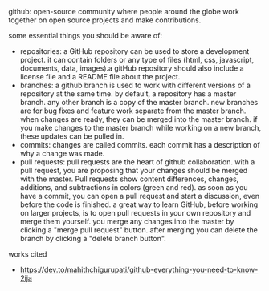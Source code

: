 github: open-source community where people around the globe work together on open source projects 
and make contributions. 

some essential things you should be aware of:
- repositories: a GitHub repository can be used to store a development project. it can contain
  folders or any type of files (html, css, javascript, documents, data, images).a gitHub repository
  should also include a license file and a README file about the project.
- branches: a github branch is used to work with different versions of a repository at the same
  time. by default, a repository has a master branch. any other branch is a copy of the master branch.
  new branches are for bug fixes and feature work separate from the master branch. when changes are
  ready, they can be merged into the master branch. if you make changes to the master branch while
  working on a new branch, these updates can be pulled in.
- commits: changes are called commits. each commit has a description of why a change was made.
- pull requests: pull requests are the heart of github collaboration. with a pull request, you are
  proposing that your changes should be merged with the master. Pull requests show content differences,
  changes, additions, and subtractions in colors (green and red).
  as soon as you have a commit, you can open a pull request and start a discussion, even before the
  code is finished.
  a great way to learn GitHub, before working on larger projects, is to open pull requests in your own repository and merge them yourself. 
  you merge any changes into the master by clicking a "merge pull request" button. after merging you can delete the branch by clicking a 
  "delete branch button".







































works cited
- https://dev.to/mahithchigurupati/github-everything-you-need-to-know-2ija

